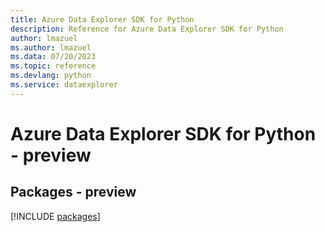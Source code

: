 ```yaml
---
title: Azure Data Explorer SDK for Python
description: Reference for Azure Data Explorer SDK for Python
author: lmazuel
ms.author: lmazuel
ms.data: 07/20/2023
ms.topic: reference
ms.devlang: python
ms.service: dataexplorer
---
```

# Azure Data Explorer SDK for Python - preview
## Packages - preview
[!INCLUDE [packages](data-explorer-index.md)]